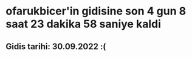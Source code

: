 # ofarukbicer'in gidisine son 4 gun 8 saat 23 dakika 58 saniye kaldi

## Gidis tarihi: 30.09.2022 :(